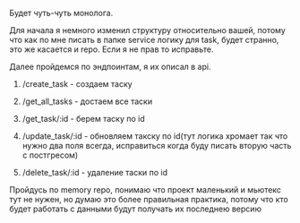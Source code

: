 Будет чуть-чуть монолога.

Для начала я немного изменил структуру относительно вашей, потому что как по мне писать в папке service логику для task, будет странно, это же касается и repo. Если я не прав то исправьте.

Далее пройдемся по эндпоинтам, я их описал в api.

1. /create_task - создаем таску
   
2. /get_all_tasks - достаем все таски
   
3. /get_task/:id - берем таску по id
   
4. /update_task/:id - обновляем такску по id(тут логика хромает так что нужно два поля всегда, исправиться когда буду писать вторую часть с постгресом)
   
5. /delete_task/:id - удаление таски по id


Пройдусь по memory repo, понимаю что проект маленький и мьютекс тут не нужен, но думаю это более правильная практика, потому что кто будет работать с данными будут получать их последнею версию
